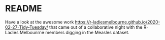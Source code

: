 README
================

Have a look at the awesome work
<https://r-ladiesmelbourne.github.io/2020-02-27-Tidy-Tuesday/> that came
out of a collaborative night with the R-Ladies Melbounrne members
digging in the Measles dataset.
